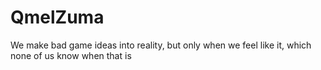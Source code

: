 # QmelZuma

We make bad game ideas into reality, but only when we feel like it, which none of us know when that is
